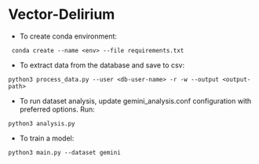 # Vector-Delirium

- To create conda environment:

` conda create --name <env> --file requirements.txt`

- To extract data from the database and save to csv:

`python3 process_data.py --user <db-user-name> -r -w --output <output-path>`

- To run dataset analysis, update gemini_analysis.conf configuration with preferred options. Run:

`python3 analysis.py`

- To train a model:

`python3 main.py --dataset gemini`

